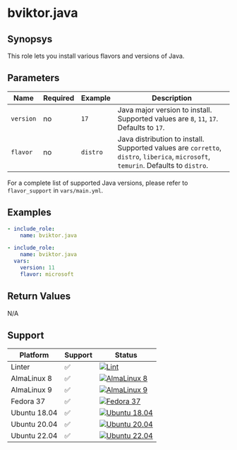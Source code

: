 # bviktor.java

## Synopsys

This role lets you install various flavors and versions of Java.

## Parameters

| Name | Required | Example | Description |
|---|---|---|---|
| `version` | no | `17` | Java major version to install. Supported values are `8`, `11`, `17`. Defaults to `17`. |
| `flavor` | no | `distro` | Java distribution to install. Supported values are `corretto`, `distro`, `liberica`, `microsoft`, `temurin`. Defaults to `distro`. |

For a complete list of supported Java versions, please refer to `flavor_support` in `vars/main.yml`.

## Examples

```yml
- include_role:
    name: bviktor.java

- include_role:
    name: bviktor.java
  vars:
    version: 11
    flavor: microsoft
```

## Return Values

N/A

## Support

| Platform | Support | Status |
|---|---|---|
| Linter | ✅ | [![Lint](https://github.com/noobient/ansible-galaxy-java/actions/workflows/lint.yml/badge.svg)](https://github.com/noobient/ansible-galaxy-java/actions/workflows/lint.yml) |
| AlmaLinux 8 | ✅ | [![AlmaLinux 8](https://github.com/noobient/ansible-galaxy-java/actions/workflows/almalinux-8.yml/badge.svg)](https://github.com/noobient/ansible-galaxy-java/actions/workflows/almalinux-8.yml) |
| AlmaLinux 9 | ✅ | [![AlmaLinux 9](https://github.com/noobient/ansible-galaxy-java/actions/workflows/almalinux-9.yml/badge.svg)](https://github.com/noobient/ansible-galaxy-java/actions/workflows/almalinux-9.yml) |
| Fedora 37 | ✅ | [![Fedora 37](https://github.com/noobient/ansible-galaxy-java/actions/workflows/fedora-37.yml/badge.svg)](https://github.com/noobient/ansible-galaxy-java/actions/workflows/fedora-37.yml) |
| Ubuntu 18.04 | ✅ | [![Ubuntu 18.04](https://github.com/noobient/ansible-galaxy-java/actions/workflows/ubuntu-18.04.yml/badge.svg)](https://github.com/noobient/ansible-galaxy-java/actions/workflows/ubuntu-18.04.yml) |
| Ubuntu 20.04 | ✅ | [![Ubuntu 20.04](https://github.com/noobient/ansible-galaxy-java/actions/workflows/ubuntu-20.04.yml/badge.svg)](https://github.com/noobient/ansible-galaxy-java/actions/workflows/ubuntu-20.04.yml) |
| Ubuntu 22.04 | ✅ | [![Ubuntu 22.04](https://github.com/noobient/ansible-galaxy-java/actions/workflows/ubuntu-22.04.yml/badge.svg)](https://github.com/noobient/ansible-galaxy-java/actions/workflows/ubuntu-22.04.yml) |
